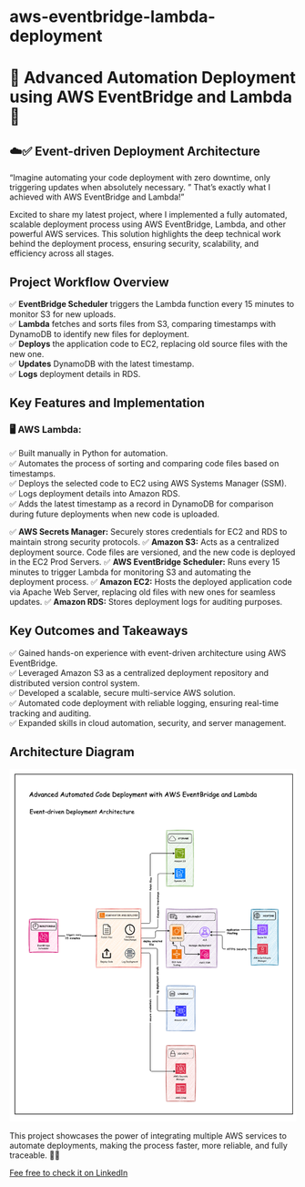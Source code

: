# aws-eventbridge-lambda-deployment

# 🌟 Advanced Automation Deployment using AWS EventBridge and Lambda 🚀

## ☁️✅ Event-driven Deployment Architecture

“Imagine automating your code deployment with zero downtime, only triggering updates when absolutely necessary. ” That’s exactly what I achieved with AWS EventBridge and Lambda!”

Excited to share my latest project, where I implemented a fully automated, scalable deployment process using AWS EventBridge, Lambda, and other powerful AWS services. This solution highlights the deep technical work behind the deployment process, ensuring security, scalability, and efficiency across all stages.

## Project Workflow Overview
✅ **EventBridge Scheduler** triggers the Lambda function every 15 minutes to monitor S3 for new uploads.  
✅ **Lambda** fetches and sorts files from S3, comparing timestamps with DynamoDB to identify new files for deployment.  
✅ **Deploys** the application code to EC2, replacing old source files with the new one.  
✅ **Updates** DynamoDB with the latest timestamp.  
✅ **Logs** deployment details in RDS.

## Key Features and Implementation

### 🖥️ AWS Lambda:
✅ Built manually in Python for automation.  
✅ Automates the process of sorting and comparing code files based on timestamps.  
✅ Deploys the selected code to EC2 using AWS Systems Manager (SSM).  
✅ Logs deployment details into Amazon RDS.  
✅ Adds the latest timestamp as a record in DynamoDB for comparison during future deployments when new code is uploaded.

✅ **AWS Secrets Manager:** Securely stores credentials for EC2 and RDS to maintain strong security protocols.
✅ **Amazon S3:** Acts as a centralized deployment source. Code files are versioned, and the new code is deployed in the EC2 Prod Servers.
✅ **AWS EventBridge Scheduler:** Runs every 15 minutes to trigger Lambda for monitoring S3 and automating the deployment process.
✅ **Amazon EC2:** Hosts the deployed application code via Apache Web Server, replacing old files with new ones for seamless updates.
✅ **Amazon RDS:** Stores deployment logs for auditing purposes.

## Key Outcomes and Takeaways
✅ Gained hands-on experience with event-driven architecture using AWS EventBridge.  
✅ Leveraged Amazon S3 as a centralized deployment repository and distributed version control system.  
✅ Developed a scalable, secure multi-service AWS solution.  
✅ Automated code deployment with reliable logging, ensuring real-time tracking and auditing.  
✅ Expanded skills in cloud automation, security, and server management.

## Architecture Diagram
![Event-Driven Deployment Architecture](aws-eventbridge-lambda-architecture.png)

This project showcases the power of integrating multiple AWS services to automate deployments, making the process faster, more reliable, and fully traceable. 🌟🚀



[Fee free to check it on LinkedIn](https://www.linkedin.com/posts/vignesh-kumar-80853320b_aws-cloudcomputing-devops-activity-7277623826006384642-ybqK?utm_source=share&utm_medium=member_desktop)

